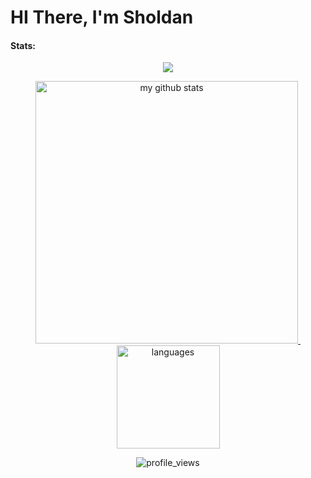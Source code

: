 # HI There, I'm Sholdan
#### Stats:  

<!-- thropy -->
<a href="#">
    <p align="center">
        <img src="https://github-profile-trophy.vercel.app/?username=sholdan07&column=7&theme=onedark"/>
    </p>
</a>

<!-- status codes -->
<a align="center" href="#">
    <p align="center">
    <img src="https://github-readme-stats.vercel.app/api?username=sholdan07&show_icons=true&theme=radical" alt="my github stats" width="420"/>&nbsp;<img src="https://github-readme-stats.vercel.app/api/top-langs/?username=sholdan07&hide=css,tsql,blade,%20jupyter+notebook&langs_count=10&theme=radical&layout=compact" alt="languages" height="165">
    </p>
</a>

<p align="center">
 <img src="https://komarev.com/ghpvc/?username=sholdan07&color=brightgreen&style=flat-square" alt="profile_views"/>
</p>
